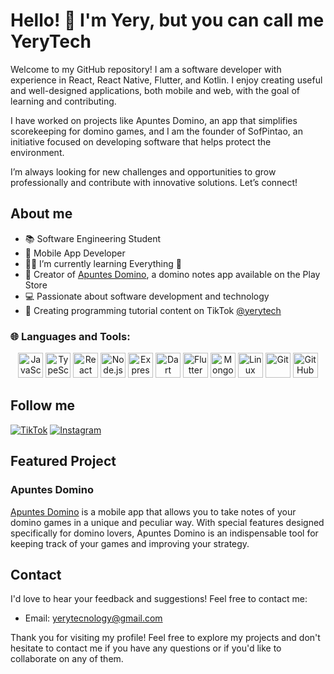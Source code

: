# Hello! 👋 I'm Yery, but you can call me YeryTech

Welcome to my GitHub repository! 
I am a software developer with experience in React, React Native, Flutter, and Kotlin. I enjoy creating useful and well-designed applications, both mobile and web, with the goal of learning and contributing.

I have worked on projects like Apuntes Domino, an app that simplifies scorekeeping for domino games, and I am the founder of SofPintao, an initiative focused on developing software that helps protect the environment.

I’m always looking for new challenges and opportunities to grow professionally and contribute with innovative solutions. Let’s connect!



## About me

- 📚 Software Engineering Student 
- 🚀 Mobile App Developer
- 👨‍💻 I’m currently learning Everything 🤣
- 📱 Creator of [Apuntes Domino](https://play.google.com/store/apps/details?id=com.yerytech.notedom&hl=en&gl=US), a domino notes app available on the Play Store
- 💻 Passionate about software development and technology
- 🎥 Creating programming tutorial content on  TikTok [@yerytech](https://www.tiktok.com/@yerytech)

### 🌐 Languages and Tools:

<p align="center">
  <img src="https://cdn.jsdelivr.net/gh/devicons/devicon/icons/javascript/javascript-original.svg" height="40" alt="JavaScript">
  <img src="https://cdn.jsdelivr.net/gh/devicons/devicon/icons/typescript/typescript-original.svg" height="40" alt="TypeScript">
  <img src="https://cdn.jsdelivr.net/gh/devicons/devicon/icons/react/react-original.svg" height="40" alt="React">
  <img src="https://cdn.jsdelivr.net/gh/devicons/devicon/icons/nodejs/nodejs-original.svg" height="40" alt="Node.js">
  <img src="https://cdn.jsdelivr.net/gh/devicons/devicon/icons/express/express-original.svg" height="40" alt="Express.js">
  <img src="https://cdn.jsdelivr.net/gh/devicons/devicon/icons/dart/dart-original.svg" height="40" alt="Dart">
  <img src="https://cdn.jsdelivr.net/gh/devicons/devicon/icons/flutter/flutter-original.svg" height="40" alt="Flutter">
  <img src="https://cdn.jsdelivr.net/gh/devicons/devicon/icons/mongodb/mongodb-original.svg" height="40" alt="MongoDB">
  <img src="https://cdn.jsdelivr.net/gh/devicons/devicon/icons/linux/linux-original.svg" height="40" alt="Linux">
  <img src="https://cdn.jsdelivr.net/gh/devicons/devicon/icons/git/git-original.svg" height="40" alt="Git">
  <img src="https://cdn.jsdelivr.net/gh/devicons/devicon/icons/github/github-original.svg" height="40" alt="GitHub">

</p>









## Follow me 
[![TikTok](https://img.shields.io/badge/TikTok-%23000000.svg?&style=for-the-badge&logo=TikTok&logoColor=white)](https://www.tiktok.com/@yerytech)
[![Instagram](https://img.shields.io/badge/Instagram-%23E4405F.svg?&style=for-the-badge&logo=Instagram&logoColor=white)](https://www.instagram.com/yerytech/)



## Featured Project

### Apuntes Domino

[Apuntes Domino](https://play.google.com/store/apps/details?id=com.yerytech.notedom&hl=en&gl=US) is a mobile app that allows you to take notes of your domino games in a unique and peculiar way. With special features designed specifically for domino lovers, Apuntes Domino is an indispensable tool for keeping track of your games and improving your strategy.

## Contact

I'd love to hear your feedback and suggestions! Feel free to contact me:

- Email: [yerytecnology@gmail.com](mailto:yerytecnology@gmail.com)

Thank you for visiting my profile! Feel free to explore my projects and don't hesitate to contact me if you have any questions or if you'd like to collaborate on any of them.
